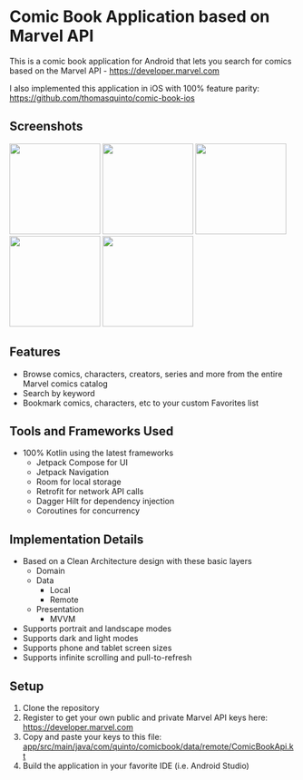 # Comic Book Application based on Marvel API
This is a comic book application for Android that lets you search for comics based on the Marvel API - https://developer.marvel.com

I also implemented this application in iOS with 100% feature parity:
https://github.com/thomasquinto/comic-book-ios

## Screenshots
<img src="https://github.com/thomasquinto/comic-book-android/assets/217340/dffca6a9-27c3-455e-9389-559c37f99fd6" width="160"/>
<img src="https://github.com/thomasquinto/comic-book-android/assets/217340/cab1dc8a-34b4-45cb-bc6a-ad830c78fd29" width="160"/>
<img src="https://github.com/thomasquinto/comic-book-android/assets/217340/893dd248-018a-4024-b7b9-24814773858b" width="160"/>
<img src="https://github.com/thomasquinto/comic-book-android/assets/217340/7161f266-bb7a-4657-b3fb-0eab2162a6f6" width="160"/>
<img src="https://github.com/thomasquinto/comic-book-android/assets/217340/b06e9489-6058-4d4b-97c7-fc3744440a0e" width="160"/>

## Features
- Browse comics, characters, creators, series and more from the entire Marvel comics catalog
- Search by keyword
- Bookmark comics, characters, etc to your custom Favorites list

## Tools and Frameworks Used
- 100% Kotlin using the latest frameworks
  - Jetpack Compose for UI
  - Jetpack Navigation
  - Room for local storage
  - Retrofit for network API calls
  - Dagger Hilt for dependency injection
  - Coroutines for concurrency
 
## Implementation Details
- Based on a Clean Architecture design with these basic layers
  - Domain
  - Data
    - Local
    - Remote
  - Presentation
    - MVVM
- Supports portrait and landscape modes
- Supports dark and light modes
- Supports phone and tablet screen sizes
- Supports infinite scrolling and pull-to-refresh

## Setup
1. Clone the repository
2. Register to get your own public and private Marvel API keys here: https://developer.marvel.com
3. Copy and paste your keys to this file: [app/src/main/java/com/quinto/comicbook/data/remote/ComicBookApi.kt](https://github.com/thomasquinto/comic-book-android/blob/main/app/src/main/java/com/quinto/comicbook/data/remote/ComicBookApi.kt)
4. Build the application in your favorite IDE (i.e. Android Studio)
   
